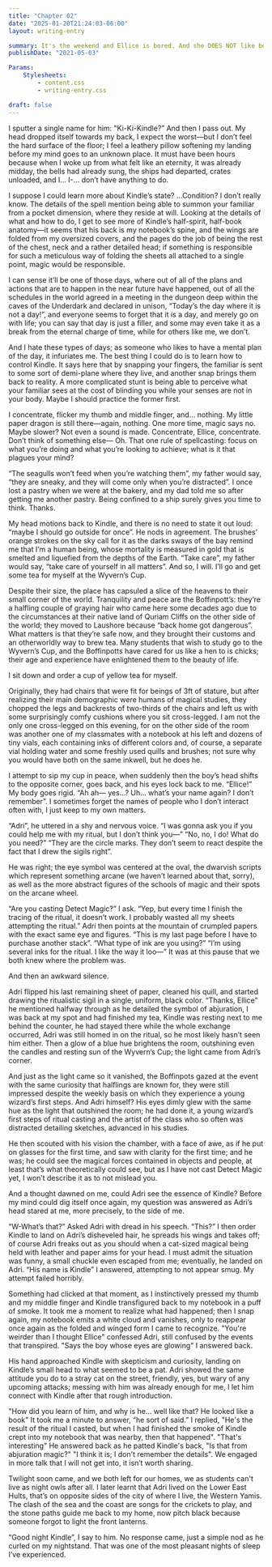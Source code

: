 ```yaml
---
title: "Chapter 02"
date: "2025-01-20T21:24:03-06:00"
layout: writing-entry

summary: It's the weekend and Ellice is bored. And she DOES NOT like being bored.
publishDate: "2021-05-03"

Params:
    Stylesheets:
        - content.css
        - writing-entry.css

draft: false
---
```


I sputter a single name for him: "Ki-Ki-Kindle?” And then I pass out. My head dropped itself towards my back, I expect the worst—but I don’t feel the hard surface of the floor; I feel a leathery pillow softening my landing before my mind goes to an unknown place. It must have been hours because when I woke up from what felt like an eternity, it was already midday, the bells had already sung, the ships had departed, crates unloaded, and I... I-... don’t have anything to do.

I suppose I could learn more about Kindle’s state? ...Condition? I don’t really know. The details of the spell mention being able to summon your familiar from a pocket dimension, where they reside at will. Looking at the details of what and how to do, I get to see more of Kindle’s half-spirit, half-book anatomy—it seems that his back is my notebook’s spine, and the wings are folded from my oversized covers, and the pages do the job of being the rest of the chest, neck and a rather detailed head; if something is responsible for such a meticulous way of folding the sheets all attached to a single point, magic would be responsible.

I can sense it’ll be one of those days, where out of all of the plans and actions that are to happen in the near future have happened, out of all the schedules in the world agreed in a meeting in the dungeon deep within the caves of the Underdark and declared in unison, “Today’s the day where it is not a day!”, and everyone seems to forget that it is a day, and merely go on with life; you can say that day is just a filler, and some may even take it as a break from the eternal charge of time, while for others like me, we don’t.

And I hate these types of days; as someone who likes to have a mental plan of the day, it infuriates me. The best thing I could do is to learn how to control Kindle. It says here that by snapping your fingers, the familiar is sent to some sort of demi-plane where they live, and another snap brings them back to reality. A more complicated stunt is being able to perceive what your familiar sees at the cost of blinding you while your senses are not in your body. Maybe I should practice the former first.

I concentrate, flicker my thumb and middle finger, and… nothing. My little paper dragon is still there—again, nothing. One more time, magic says no. Maybe slower? Not even a sound is made. Concentrate, Ellice, concentrate. Don’t think of something else— Oh. That one rule of spellcasting: focus on what you’re doing and what you’re looking to achieve; what is it that plagues your mind?

“The seagulls won’t feed when you’re watching them”, my father would say, “they are sneaky, and they will come only when you’re distracted”. I once lost a pastry when we were at the bakery, and my dad told me so after getting me another pastry. Being confined to a ship surely gives you time to think. Thanks.

My head motions back to Kindle, and there is no need to state it out loud: “maybe I should go outside for once”. He nods in agreement. The brushes’ orange strokes on the sky call for it as the darks sways of the bay remind me that I’m a human being, whose mortality is measured in gold that is smelted and liquefied from the depths of the Earth. “Take care”, my father would say, “take care of yourself in all matters”. And so, I will. I’ll go and get some tea for myself at the Wyvern’s Cup.

Despite their size, the place has capsuled a slice of the heavens to their small corner of the world. Tranquility and peace are the Boffinpott’s: they’re a halfling couple of graying hair who came here some decades ago due to the circumstances at their native land of Quriam Cliffs on the other side of the world; they moved to Laushore because “back home got dangerous”. What matters is that they’re safe now, and they brought their customs and an otherworldly way to brew tea. Many students that wish to study go to the Wyvern’s Cup, and the Boffinpotts have cared for us like a hen to is chicks; their age and experience have enlightened them to the beauty of life.

I sit down and order a cup of yellow tea for myself.

Originally, they had chairs that were fit for beings of 3ft of stature, but after realizing their main demographic were humans of magical studies, they chopped the legs and backrests of two-thirds of the chairs and left us with some surprisingly comfy cushions where you sit cross-legged. I am not the only one cross-legged on this evening, for on the other side of the room was another one of my classmates with a notebook at his left and dozens of tiny vials, each containing inks of different colors and, of course, a separate vial holding water and some freshly used quills and brushes; not sure why you would have both on the same inkwell, but he does he.

I attempt to sip my cup in peace, when suddenly then the boy’s head shifts to the opposite corner, goes back, and his eyes lock back to me. “Ellice!” My body goes rigid. “Ah ah— yes…? Uh… what’s your name again? I don’t remember”. I sometimes forget the names of people who I don’t interact often with, I just keep to my own matters.

“Adri”, he uttered in a shy and nervous voice. “I was gonna ask you if you could help me with my ritual, but I don’t think you—” “No, no, I do! What do you need?” “They are the circle marks. They don’t seem to react despite the fact that I drew the sigils right”.

He was right; the eye symbol was centered at the oval, the dwarvish scripts which represent something arcane (we haven’t learned about that, sorry), as well as the more abstract figures of the schools of magic and their spots on the arcane wheel.

“Are you casting Detect Magic?” I ask. “Yep, but every time I finish the tracing of the ritual, it doesn’t work. I probably wasted all my sheets attempting the ritual.” Adri then points at the mountain of crumpled papers with the exact same eye and figures. “This is my last page before I have to purchase another stack”. “What type of ink are you using?” “I’m using several inks for the ritual. I like the way it loo—” It was at this pause that we both knew where the problem was.

And then an awkward silence.

Adri flipped his last remaining sheet of paper, cleaned his quill, and started drawing the ritualistic sigil in a single, uniform, black color. “Thanks, Ellice” he mentioned halfway through as he detailed the symbol of abjuration, I was back at my spot and had finished my tea, Kindle was resting next to me behind the counter, he had stayed there while the whole exchange occurred, Adri was still homed in on the ritual, so he most likely hasn’t seen him either. Then a glow of a blue hue brightens the room, outshining even the candles and resting sun of the Wyvern’s Cup; the light came from Adri’s corner.

And just as the light came so it vanished, the Boffinpots gazed at the event with the same curiosity that halflings are known for, they were still impressed despite the weekly basis on which they experience a young wizard’s first steps. And Adri himself? His eyes dimly glew with the same hue as the light that outshined the room; he had done it, a young wizard’s first steps of ritual casting and the artist of the class who so often was distracted detailing sketches, advanced in his studies.

He then scouted with his vision the chamber, with a face of awe, as if he put on glasses for the first time, and saw with clarity for the first time; and he was; he could see the magical forces contained in objects and people, at least that’s what theoretically could see, but as I have not cast Detect Magic yet, I won’t describe it as to not mislead you.

And a thought dawned on me, could Adri see the essence of Kindle? Before my mind could dig itself once again, my question was answered as Adri’s head stared at me, more precisely, to the side of me.

“W-What’s that?” Asked Adri with dread in his speech. “This?” I then order Kindle to land on Adri’s disheveled hair, he spreads his wings and takes off; of course Adri freaks out as you should when a cat-sized magical being held with leather and paper aims for your head. I must admit the situation was funny, a small chuckle even escaped from me; eventually, he landed on Adri. “His name is Kindle” I answered, attempting to not appear smug. My attempt failed horribly.

Something had clicked at that moment, as I instinctively pressed my thumb and my middle finger and Kindle transfigured back to my notebook in a puff of smoke. It took me a moment to realize what had happened; then I snap again, my notebook emits a white cloud and vanishes, only to reappear once again as the folded and winged form I came to recognize.
"You're weirder than I thought Ellice" confessed Adri, still confused by the events that transpired. "Says the boy whose eyes are glowing" I answered back.

His hand approached Kindle with skepticism and curiosity, landing on Kindle’s small head to what seemed to be a pat. Adri showed the same attitude you do to a stray cat on the street, friendly, yes, but wary of any upcoming attacks; messing with him was already enough for me, I let him connect with Kindle after that rough introduction.

"How did you learn of him, and why is he… well like that? He looked like a book" It took me a minute to answer, “he sort of said.” I replied, "He's the result of the ritual I casted, but when I had finished the smoke of Kindle crept into my notebook that was nearby, then that happened". "That's interesting" He answered back as he patted Kindle's back, "Is that from abjuration magic?" "I think it is; I don't remember the details". We engaged in more talk that I will not get into, it isn’t worth sharing.

Twilight soon came, and we both left for our homes, we as students can't live as night owls after all. I later learnt that Adri lived on the Lower East Hults, that’s on opposite sides of the city of where I live, the Western Yamis. The clash of the sea and the coast are songs for the crickets to play, and the stone paths guide me back to my home, now pitch black because someone forgot to light the front lanterns.

“Good night Kindle”, I say to him. No response came, just a simple nod as he curled on my nightstand. That was one of the most pleasant nights of sleep I’ve experienced.
